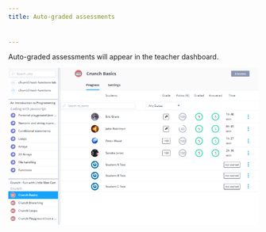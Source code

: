 ```yaml
---
title: Auto-graded assessments


---
```


Auto-graded assessments will appear in the teacher dashboard.

![Teacher Dashboard](/img/teacherdash.png)